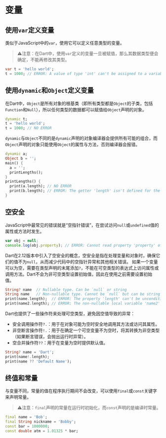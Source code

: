 # 变量

## 使用`var`定义变量
类似于JavaScript中的`var`，使用它可以定义任意类型的变量。

> ⚠️注意：在Dart中，使用`var`定义的变量一旦被赋值，那么其数据类型便会确定，不能再修改其类型。

```dart
var t = 'hello world';
t = 1000; // ERROR: A value of type 'int' can't be assigned to a variable of type 'String'
```

## 使用`dynamic`和`Object`定义变量
在Dart中，`Object`是所有对象的根基类（即所有类型都是`Object`的子类，包括`Function`和`Null`），所以任何类型的数据都可以赋值给`Object`声明的对象。

```dart
dynamic t;
t = 'hello world';
t = 1000; // NO ERROR
```

`dynamic`与`Object`不同的是`dynamic`声明的对象编译器会提供所有可能的组合，而`Object`声明的对象只能使用`Object`的属性与方法，否则编译器会报错。

```dart
dynamic a;
Object b = '';
main() {
  a = '';
  printLengths();
}
printLengths() {
  print(a.length); // NO ERROR
  print(b.length); // ERROR: The getter 'length' isn't defined for the type 'Object'
}
```

## 空安全

JavaScript中最常见的错误就是“空指针错误”，在尝试访问`null`或`undefined`值的属性或方法时发生。

```js
var obj = null;
console.log(obj.property); // ERROR: Cannot read property 'property' of null
```

Dart在2.12版本中引入了空安全的概念，空安全是指在处理变量和对象时，确保它们的值不为`null`，从而减少代码中的空指针异常和其他相关错误。
如果一个变量可以为空，需要在类型声明的末尾添加`?`，不能在可空类型的表达式上访问属性或调用方法。Dart不会为非可空类型设置初始值，因此在使用之前需要设置初始值。

```dart
String? name  // Nullable type. Can be `null` or string
String name   // Non-nullable type. Cannot be `null` but can be string
print(name.length);  // ERROR: The property 'length' can't be unconditionally accessed because the receiver can be 'null'
print(name2.length); // ERROR: The non-nullable local variable 'name2' must be assigned before it can be used
```

Dart也提供了一些操作符来处理可空类型，避免因空值导致的异常：
* 安全调用操作符`?.`：用于在对象可能为空时安全地调用其方法或访问其属性。
* 非空断言操作符`!.`：用于在确定一个可空变量不为空时，将其转换为非空类型（如果断言错误，会抛出运行时异常）。
* 空合并操作符`??`：用于在变量为空时提供默认值。

```dart
String? name = 'Dart';
print(name!.length);
print(name ?? 'Default Name');
```

## 终值和常量
与变量不同，常量的值在程序执行期间不会改变，可以使用`final`或`const`关键字来声明常量。

> ⚠️注意：`final`声明的常量在运行时初始化，而`const`声明的是编译时常量。

```dart
final name = 'Bob';
final String nickname = 'Bobby';
const bar = 1000000;
const double atm = 1.01325 * bar;
```


